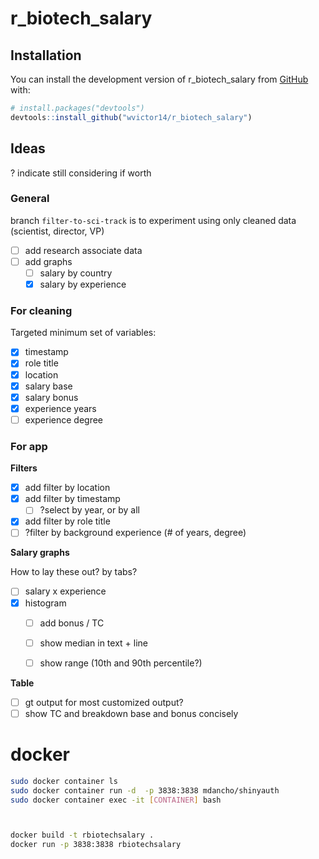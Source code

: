 # r_biotech_salary

<!-- badges: start -->

<!-- badges: end -->

## Installation

You can install the development version of r_biotech_salary from [GitHub](https://github.com/) with:

``` r
# install.packages("devtools")
devtools::install_github("wvictor14/r_biotech_salary")
```

## Ideas

? indicate still considering if worth

### General

branch `filter-to-sci-track` is to experiment using only cleaned data (scientist, director, VP)

-   [ ] add research associate data
-   [ ] add graphs
    -   [ ] salary by country
    -   [x] salary by experience

### For cleaning

Targeted minimum set of variables:

-   [x] timestamp
-   [x] role title
-   [x] location
-   [x] salary base
-   [x] salary bonus
-   [x] experience years
-   [ ] experience degree

### For app

**Filters**

-   [x] add filter by location
-   [x] add filter by timestamp
    -   [ ] ?select by year, or by all
-   [x] add filter by role title
-   [ ] ?filter by background experience (\# of years, degree)

**Salary graphs**

How to lay these out? by tabs?

-   [ ] salary x experience
-   [x] histogram
    -   [ ] add bonus / TC

    -   [ ] show median in text + line

    -   [ ] show range (10th and 90th percentile?)

**Table**

-   [ ] gt output for most customized output?
-   [ ] show TC and breakdown base and bonus concisely

# docker

```bash
sudo docker container ls
sudo docker container run -d  -p 3838:3838 mdancho/shinyauth
sudo docker container exec -it [CONTAINER] bash



docker build -t rbiotechsalary .
docker run -p 3838:3838 rbiotechsalary
```